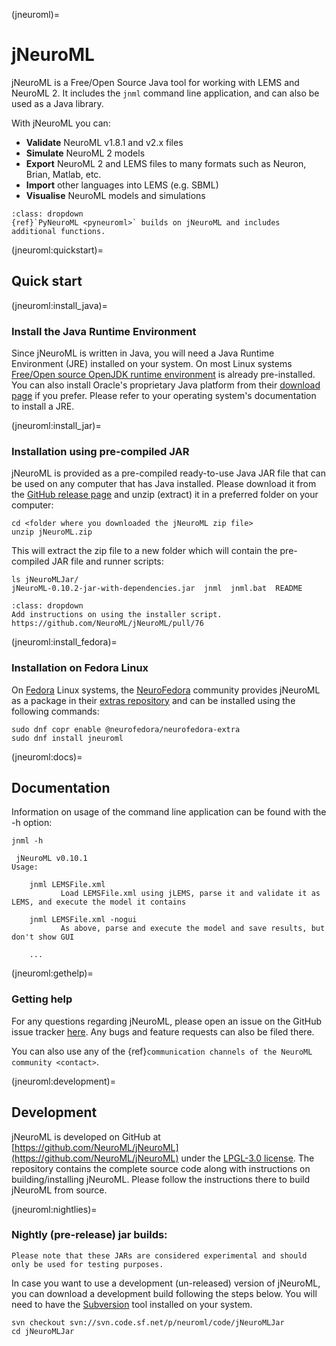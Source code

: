 (jneuroml)=
# jNeuroML

jNeuroML is a Free/Open Source Java tool for working with LEMS and NeuroML 2.
It includes the `jnml` command line application, and can also be used as a Java library.

With jNeuroML you can:

- **Validate** NeuroML v1.8.1 and v2.x files
- **Simulate** NeuroML 2 models
- **Export** NeuroML 2 and LEMS files to many formats such as Neuron, Brian, Matlab, etc.
- **Import** other languages into LEMS (e.g. SBML)
- **Visualise** NeuroML models and simulations

```{admonition} Use PyNeuroML
:class: dropdown
{ref}`PyNeuroML <pyneuroml>` builds on jNeuroML and includes additional functions.
```
(jneuroml:quickstart)=
## Quick start

(jneuroml:install_java)=
### Install the Java Runtime Environment

Since jNeuroML is written in Java, you will need a Java Runtime Environment (JRE) installed on your system.
On most Linux systems [Free/Open source OpenJDK runtime environment](https://openjdk.java.net/) is already pre-installed.
You can also install Oracle's proprietary Java platform from their [download page](https://www.oracle.com/java/technologies/javase-downloads.html) if you prefer.
Please refer to your operating system's documentation to install a JRE.

(jneuroml:install_jar)=
### Installation using pre-compiled JAR

jNeuroML is provided as a pre-compiled ready-to-use Java JAR file that can be used on any computer that has Java installed.
Please download it from the [GitHub release page](https://github.com/NeuroML/jNeuroML/releases) and unzip (extract) it in a preferred folder on your computer:

```{code-block} console
cd <folder where you downloaded the jNeuroML zip file>
unzip jNeuroML.zip
```
This will extract the zip file to a new folder which will contain the pre-compiled JAR file and runner scripts:

```{code-block} console
ls jNeuroMLJar/
jNeuroML-0.10.2-jar-with-dependencies.jar  jnml  jnml.bat  README
```

```{admonition} TODO
:class: dropdown
Add instructions on using the installer script.
https://github.com/NeuroML/jNeuroML/pull/76
```

(jneuroml:install_fedora)=
### Installation on Fedora Linux

On [Fedora](https://getfedora.org) Linux systems, the [NeuroFedora](https://neuro.fedoraproject.org) community provides jNeuroML as a package in their [extras repository](https://docs.fedoraproject.org/en-US/neurofedora/copr/) and can be installed using the following commands:

```{code-block} console
sudo dnf copr enable @neurofedora/neurofedora-extra
sudo dnf install jneuroml
```

(jneuroml:docs)=
## Documentation

Information on usage of the command line application can be found with the -h option:

```{code-block} console
jnml -h

 jNeuroML v0.10.1
Usage:

    jnml LEMSFile.xml
           Load LEMSFile.xml using jLEMS, parse it and validate it as LEMS, and execute the model it contains

    jnml LEMSFile.xml -nogui
           As above, parse and execute the model and save results, but don't show GUI

    ...
```

(jneuroml:gethelp)=
### Getting help

For any questions regarding jNeuroML, please open an issue on the GitHub issue tracker [here](https://github.com/NeuroML/jNeuroML/issues).
Any bugs and feature requests can also be filed there.

You can also use any of the {ref}`communication channels of the NeuroML community <contact>`.

(jneuroml:development)=
## Development

jNeuroML is developed on GitHub at [https://github.com/NeuroML/jNeuroML](https://github.com/NeuroML/jNeuroML) under the [LPGL-3.0 license](https://github.com/NeuroML/jNeuroML/blob/master/LICENSE.lesser).
The repository contains the complete source code along with instructions on building/installing jNeuroML.
Please follow the instructions there to build jNeuroML from source.

(jneuroml:nightlies)=
### Nightly (pre-release) jar builds:

```{warning}
Please note that these JARs are considered experimental and should only be used for testing purposes.
```

In case you want to use a development (un-released) version of jNeuroML, you can download a development build following the steps below.
You will need to have the [Subversion](https://subversion.apache.org/) tool installed on your system.

```{code-block} console
svn checkout svn://svn.code.sf.net/p/neuroml/code/jNeuroMLJar
cd jNeuroMLJar
```

